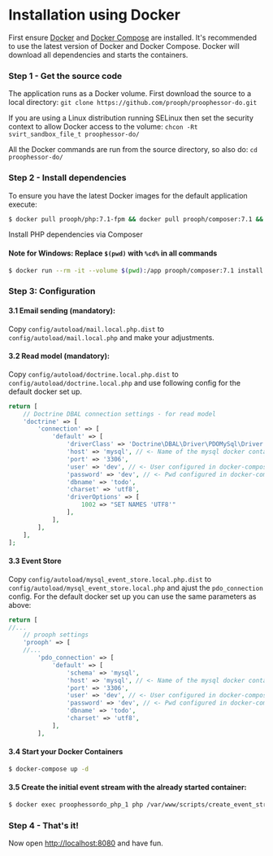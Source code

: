 # Installation using Docker

First ensure [Docker](https://docs.docker.com/engine/installation/ubuntulinux/) and [Docker Compose](https://docs.docker.com/compose/install/) 
are installed. It's recommended to use the latest version of Docker and Docker Compose. Docker will download all 
dependencies and starts the containers.

### Step 1 - Get the source code
The application runs as a Docker volume. First download the source to a local directory:
`git clone https://github.com/prooph/proophessor-do.git`

If you are using a Linux distribution running SELinux then set the security context to allow Docker access to the volume:
`chcon -Rt svirt_sandbox_file_t proophessor-do/`

All the Docker commands are run from the source directory, so also do:
`cd proophessor-do/`

### Step 2 - Install dependencies

To ensure you have the latest Docker images for the default application execute:

```bash
$ docker pull prooph/php:7.1-fpm && docker pull prooph/composer:7.1 && docker pull prooph/nginx:www
```

Install PHP dependencies via Composer

#### Note for Windows: Replace `$(pwd)` with `%cd%` in all commands

```bash
$ docker run --rm -it --volume $(pwd):/app prooph/composer:7.1 install -o --prefer-dist
```

### Step 3: Configuration

#### 3.1 Email sending (mandatory):

Copy `config/autoload/mail.local.php.dist` to `config/autoload/mail.local.php` and make your adjustments.

#### 3.2 Read model (mandatory):

Copy `config/autoload/doctrine.local.php.dist` to `config/autoload/doctrine.local.php` and use following config for the default docker set up.

```php
return [
    // Doctrine DBAL connection settings - for read model
    'doctrine' => [
        'connection' => [
            'default' => [
                'driverClass' => 'Doctrine\DBAL\Driver\PDOMySql\Driver',
                'host' => 'mysql', // <- Name of the mysql docker contaienr
                'port' => '3306',
                'user' => 'dev', // <- User configured in docker-compose.yml
                'password' => 'dev', // <- Pwd configured in docker-compose.yml
                'dbname' => 'todo',
                'charset' => 'utf8',
                'driverOptions' => [
                    1002 => "SET NAMES 'UTF8'"
                ],
            ],
        ],
    ],
];
```


#### 3.3 Event Store

Copy `config/autoload/mysql_event_store.local.php.dist` to `config/autoload/mysql_event_store.local.php` and ajust the `pdo_connection` config.
For the default docker set up you can use the same parameters as above:

```php
return [
//...
    // prooph settings
    'prooph' => [
    //...
        'pdo_connection' => [
            'default' => [
                'schema' => 'mysql', 
                'host' => 'mysql', // <- Name of the mysql docker container
                'port' => '3306',
                'user' => 'dev', // <- User configured in docker-compose.yml
                'password' => 'dev', // <- Pwd configured in docker-compose.yml
                'dbname' => 'todo',
                'charset' => 'utf8',
            ],
        ],
```

#### 3.4 Start your Docker Containers

```bash
$ docker-compose up -d
```

#### 3.5 Create the initial event stream with the already started container:

```bash
$ docker exec proophessordo_php_1 php /var/www/scripts/create_event_stream.php
```

### Step 4 - That's it!
Now open [http://localhost:8080](http://localhost:8080/) and have fun.
